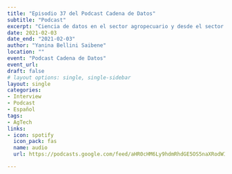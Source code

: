 ```yaml
---
title: "Episodio 37 del Podcast Cadena de Datos"
subtitle: "Podcast"
excerpt: "Ciencia de datos en el sector agropecuario y desde el sector público "
date: 2021-02-03
date_end: "2021-02-03"
author: "Yanina Bellini Saibene"
location: ""
event: "Podcast Cadena de Datos"
event_url: 
draft: false
# layout options: single, single-sidebar
layout: single
categories:
- Interview
- Podcast
- Español
tags:
- AgTech
links:
- icon: spotify
  icon_pack: fas
  name: audio 
  url: https://podcasts.google.com/feed/aHR0cHM6Ly9hdmRhdGE5OS5naXRodWIuaW8vY2FkZW5hLWRlLWRhdG9zL2F1ZGlvcy15LXJzcy9hdWRpb3MvcG9kY2FzdF9hdG9tLnhtbA/episode/aHR0cHM6Ly9hdmRhdGE5OS5naXRodWIuaW8vY2FkZW5hLWRlLWRhdG9zL2F1ZGlvcy15LXJzcy9zMDJlMzcteWFuaW5hLWJlbGxpbmkuaHRtbA?sa=X&ved=0CAUQkfYCahcKEwiQu9v375D2AhUAAAAAHQAAAAAQAQ

---
```


